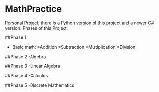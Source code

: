 # MathPractice
Personal Project, there is a Python version of this project and a newer C# version.
Phases of this Project:

##Phase 1
- Basic math:
*Addition
*Subtraction
*Multiplication
*Division

##Phase 2
-Algebra

##Phase 3
-Linear Algebra

##Phase 4
-Calculus

##Phase 5
-Discrete Mathematics
